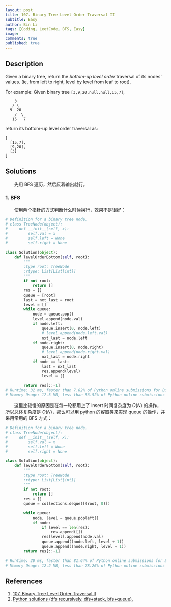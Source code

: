 ```yaml
---
layout: post
title: 107. Binary Tree Level Order Traversal II
subtitle: Easy
author: Bin Li
tags: [Coding, LeetCode, BFS, Easy]
image: 
comments: true
published: true
---
```


## Description

Given a binary tree, return the *bottom-up level order* traversal of its nodes' values. (ie, from left to right, level by level from leaf to root).

For example:
Given binary tree `[3,9,20,null,null,15,7]`,

```
    3
   / \
  9  20
    /  \
   15   7
```



return its bottom-up level order traversal as:

```
[
  [15,7],
  [9,20],
  [3]
]
```

## Solutions
　　先用 BFS 遍历，然后反着输出就行。

### 1. BFS
　　使用两个指针的方式判断什么时候换行，效果不是很好：

```python
# Definition for a binary tree node.
# class TreeNode(object):
#     def __init__(self, x):
#         self.val = x
#         self.left = None
#         self.right = None

class Solution(object):
    def levelOrderBottom(self, root):
        """
        :type root: TreeNode
        :rtype: List[List[int]]
        """
        if not root:
            return []
        res = []
        queue = [root]
        last = nxt_last = root
        level = []
        while queue:
            node = queue.pop()
            level.append(node.val)
            if node.left:
                queue.insert(0, node.left)
                # level.append(node.left.val)
                nxt_last = node.left
            if node.right:
                queue.insert(0, node.right)
                # level.append(node.right.val)
                nxt_last = node.right
            if node == last:
                last = nxt_last
                res.append(level)
                level = []
            
        return res[::-1]
# Runtime: 32 ms, faster than 7.82% of Python online submissions for Binary Tree Level Order Traversal II.
# Memory Usage: 12.3 MB, less than 56.52% of Python online submissions for Binary Tree Level Order Traversal II.
```

　　这里比较慢的原因是在每一轮都用上了 insert 时间复杂度为 $O(N)$ 的操作，所以总体复杂度是 $O(N)$，那么可以用 python 的容器类来实现 queue 的操作，并采用常用的 BFS 方式：


```python
# Definition for a binary tree node.
# class TreeNode(object):
#     def __init__(self, x):
#         self.val = x
#         self.left = None
#         self.right = None

class Solution(object):
    def levelOrderBottom(self, root):
        """
        :type root: TreeNode
        :rtype: List[List[int]]
        """
        if not root:
            return []
        res = []
        queue = collections.deque([(root, 0)])
        
        while queue:
            node, level = queue.popleft()
            if node:
                if level == len(res):
                    res.append([])
                res[level].append(node.val)
                queue.append((node.left, level + 1))
                queue.append((node.right, level + 1))
        return res[::-1]
            
# Runtime: 20 ms, faster than 81.64% of Python online submissions for Binary Tree Level Order Traversal II.
# Memory Usage: 12.2 MB, less than 78.26% of Python online submissions for Binary Tree Level Order Traversal II.
```


## References
1. [107. Binary Tree Level Order Traversal II](https://leetcode.com/problems/binary-tree-level-order-traversal-ii/)
2. [Python solutions (dfs recursively, dfs+stack, bfs+queue).](https://leetcode.com/problems/binary-tree-level-order-traversal-ii/discuss/34978/Python-solutions-(dfs-recursively-dfs%2Bstack-bfs%2Bqueue).)